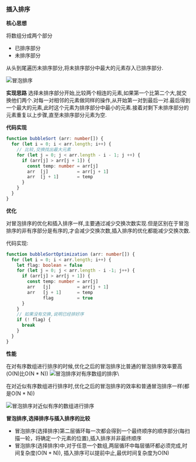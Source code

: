 ### 插入排序

**核心思想**

将数组分成两个部分
- 已排序部分
- 未排序部分

从头到尾遍历未排序部分,将未排序部分中最大的元素存入已排序部分.

![冒泡排序](http://linyimin-blog.oss-cn-beijing.aliyuncs.com/cjlra441u0006qjkhpia6eqat.png)

**实现思路**
选择未排序部分开始,比较两个相连的元素,如果第一个比第二个大,就交换他们两个.对每一对相邻的元素做同样的操作,从开始第一对到最后一对.最后得到一个最大的元素,此时这个元素为排序部分中最小的元素.接着对剩下未排序部分的元素重复以上步骤,直至未排序部分元素为空.

**代码实现**
```typescript
function bubbleSort (arr: number[]) {
  for (let i = 0; i < arr.length; i++) {
    // 比较,交换找出最大元素
    for (let j = 0; j < arr.length - i - 1; j ++) {
      if (arr[j] > arr[j + 1]) {
        const temp: number = arr[j]
        arr  [j]           = arr[j + 1]
        arr  [j + 1]       = temp
      }
    }
  }
}
```

**优化**
     
对冒泡排序的优化和插入排序一样,主要通过减少交换次数实现.但是区别在于冒泡排序的非有序部分是有序的,才会减少交换次数,插入排序的优化都能减少交换次数.

代码实现:

```typescript
function bubbleSortOptimization (arr: number[]) {
  for (let i = 0; i < arr.length; i++) {
    let flag: boolean = false
    for (let j = 0; j < arr.length - i -1; j++) {
      if (arr[j] > arr[j + 1]) {
        const temp: number = arr[j]
        arr   [j]          = arr[j + 1]
        arr   [j + 1]      = temp
              flag         = true
      }
    }
    // 如果没有交换,说明已经排好序
    if (! flag) {
      break
    } 
  }
}
```

**性能**

在对有序数组进行排序的时候,优化之后的冒泡排序比普通的冒泡排序效率要高(O(N)比O(N * N))
![冒泡排序对有序数组的排序](http://linyimin-blog.oss-cn-beijing.aliyuncs.com/cjlrfjn4i0007qjkh0tzbls3u.png)\

在对近似有序数组进行排序时,优化之后的冒泡排序的效率和普通冒泡排序一样(都是O(N * N))

![冒泡排序对近似有序的数组进行排序](http://linyimin-blog.oss-cn-beijing.aliyuncs.com/cjlrft57q0008qjkhr3z4wwes.png)


**冒泡排序,选择排序与插入排序的比较**

- 冒泡排序(选择排序)第二层循环每一次都会得到一个最终顺序的顺序部分(每扫描一轮，将确定一个元素的位置),插入排序并非最终顺序
- 冒泡排序(选择排序)中,对于任意一个数组,两层循环中每层循环都必须完成,时间复杂度(O(N * N)), 插入排序可以提前中止,最优时间复杂度为O(N)
